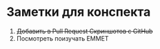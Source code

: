# Заметки для конспекта
1. ~~Добавить в Pull Request Скриншотов с GitHub~~
2. Посмотреть поизучать EMMET